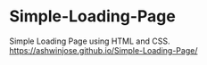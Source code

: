 # Simple-Loading-Page
Simple Loading Page using HTML and CSS. https://ashwinjose.github.io/Simple-Loading-Page/
